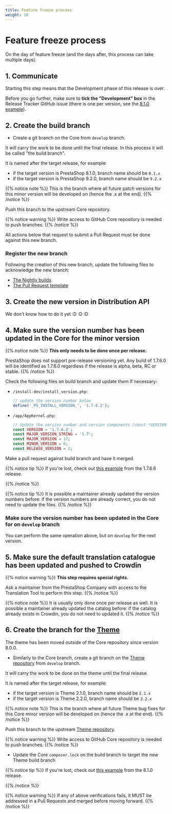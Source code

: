 ```yaml
---
title: Feature freeze process
weight: 10
---
```


# Feature freeze process

On the day of feature freeze (and the days after, this process can take multiple days).

## 1. Communicate

Starting this step means that the Development phase of this release is over. 

Before you go further, make sure to **tick the "Development" box** in the Release Tracker GitHub issue (there is one per version, see the [8.1.0 example][release-tracker-issue]).

## 2. Create the build branch

* Create a git branch on the Core from `develop` branch.

It will carry the work to be done until the final release. In this process it will be called "the build branch".

It is named after the target release, for example:
- if the target version is PrestaShop 8.1.0, branch name should be `8.1.x`
- if the target version is PrestaShop 9.2.0, branch name should be `9.2.x`

{{% notice note %}}
This is the branch where all future patch versions for this minor version will be developed on (hence the .x at the end).
{{% /notice %}}

Push this branch to the upstream Core repository.

{{% notice warning %}}
Write access to GitHub Core repository is needed to push branches.
{{% /notice %}}

All actions below that request to submit a Pull Request must be done against this new branch.

### Register the new branch

Following the creation of this new branch, update the following files to acknowledge the new branch:
- [The Nightly builds][nightly-build]
- [The Pull Request template][pr-template]

## 3. Create the new version in Distribution API

We don't know how to do it yet :D :D :D

## 4. Make sure the version number has been updated in the Core for the minor version

{{% notice note %}}
**This only needs to be done once per release.**

PrestaShop does not support pre-release versioning yet. Any build of 1.7.6.0 will be identified as 1.7.6.0 regardless if the release is alpha, beta, RC or stable.
{{% /notice %}}

Check the following files on build branch and update them if necessary:

* `/install-dev/install_version.php`:

    ```php
    // update the version number below
    define('_PS_INSTALL_VERSION_', '1.7.6.2');
    ```

* `/app/AppKernel.php`:

    ```php
    // Update the version number and version components (const *VERSION and the other one, which depends for patch or minor)
    const VERSION = '1.7.6.2';
    const MAJOR_VERSION_STRING = '1.7';
    const MAJOR_VERSION = 17;
    const MINOR_VERSION = 6;
    const RELEASE_VERSION = 2;
    ```

Make a pull request against build branch and have it merged.

{{% notice tip %}}
If you're lost, check out [this example][bump-core-version-pr-example] from the 1.7.6.6 release.

[bump-core-version-pr-example]: https://github.com/PrestaShop/PrestaShop/pull/19980
{{% /notice %}}

{{% notice tip %}}
It is possible a maintainer already updated the version numbers before: if the version numbers are already correct, you do not need to update the files.
{{% /notice %}}

### Make sure the version number has been updated in the Core for on `develop` branch

You can perform the same operation above, but on `develop` for the next version.

## 5. Make sure the default translation catalogue has been updated and pushed to Crowdin

{{% notice warning %}}
**This step requires special rights.**

Ask a maintainer from the PrestaShop Company with access to the Translation Tool to perform this step.
{{% /notice %}}

{{% notice note %}}
It is usually only done once per release as well. It is possible a maintainer already updated the catalog before: if the catalog already exists in Crowdin, you do not need to updated it.
{{% /notice %}}

## 6. Create the branch for the [Theme][theme-repository]

The theme has been moved outside of the Core repository since version 8.0.0.

* Similarly to the Core branch, create a git branch on the [Theme repository][theme-repository] from `develop` branch.

It will carry the work to be done on the theme until the final release.

It is named after the target release, for example:
- if the target version is Theme 2.1.0, branch name should be `2.1.x`
- if the target version is Theme 2.2.0, branch name should be `2.2.x`

{{% notice note %}}
This is the branch where all future Theme bug fixes for this Core minor version will be developed on (hence the .x at the end).
{{% /notice %}}

Push this branch to the upstream [Theme repository][theme-repository].

{{% notice warning %}}
Write access to GitHub Core repository is needed to push branches.
{{% /notice %}}

* Update the Core `composer.lock` on the build branch to target the new Theme build branch

{{% notice tip %}}
If you're lost, check out [this example][bump-theme-version-pr-example] from the 8.1.0 release.

[bump-theme-version-pr-example]: https://github.com/PrestaShop/PrestaShop/pull/31163
{{% /notice %}}

{{% notice warning %}}
If any of above verifications fails, it MUST be addressed in a Pull Requests and merged before moving forward.
{{% /notice %}}

[release-tracker-issue]: https://github.com/PrestaShop/PrestaShop/issues/30719
[theme-repository]: https://github.com/prestashop/classic-theme
[nightly-build]: https://github.com/PrestaShop/PrestaShop/pull/31165
[pr-template]: https://github.com/PrestaShop/PrestaShop/pull/31167

